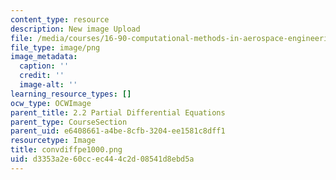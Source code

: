 ```yaml
---
content_type: resource
description: New image Upload
file: /media/courses/16-90-computational-methods-in-aerospace-engineering-spring-2014/d3353a2e60ccec444c2d08541d8ebd5a_convdiffpe1000.png
file_type: image/png
image_metadata:
  caption: ''
  credit: ''
  image-alt: ''
learning_resource_types: []
ocw_type: OCWImage
parent_title: 2.2 Partial Differential Equations
parent_type: CourseSection
parent_uid: e6408661-a4be-8cfb-3204-ee1581c8dff1
resourcetype: Image
title: convdiffpe1000.png
uid: d3353a2e-60cc-ec44-4c2d-08541d8ebd5a
---
```

